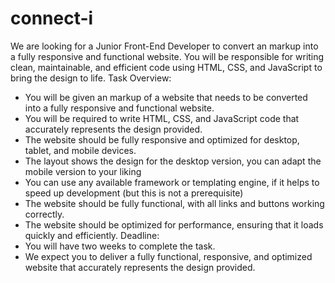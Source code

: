 # connect-i
We are looking for a Junior Front-End Developer to convert an markup into a fully responsive and functional website. You will be responsible for writing clean, maintainable, and efficient code using HTML, CSS, and JavaScript to bring the design to life.
Task Overview:
- You will be given an markup of a website that needs to be converted into a fully responsive and functional website.
- You will be required to write HTML, CSS, and JavaScript code that accurately represents the design provided.
- The website should be fully responsive and optimized for desktop, tablet, and mobile devices.
- The layout shows the design for the desktop version, you can adapt the mobile version to your liking
- You can use any available framework or templating engine, if it helps to speed up development (but this is not a prerequisite)
- The website should be fully functional, with all links and buttons working correctly.
- The website should be optimized for performance, ensuring that it loads quickly and efficiently.
Deadline:
- You will have two weeks to complete the task.
- We expect you to deliver a fully functional, responsive, and optimized website that accurately represents the design provided.